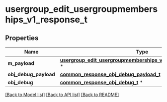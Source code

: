 # usergroup_edit_usergroupmemberships_v1_response_t

## Properties
Name | Type | Description | Notes
------------ | ------------- | ------------- | -------------
**m_payload** | [**usergroup_edit_usergroupmemberships_v1_response_m_payload_t**](usergroup_edit_usergroupmemberships_v1_response_m_payload.md) \* |  | 
**obj_debug_payload** | [**common_response_obj_debug_payload_t**](common_response_obj_debug_payload.md) \* |  | [optional] 
**obj_debug** | [**common_response_obj_debug_t**](common_response_obj_debug.md) \* |  | [optional] 

[[Back to Model list]](../README.md#documentation-for-models) [[Back to API list]](../README.md#documentation-for-api-endpoints) [[Back to README]](../README.md)


